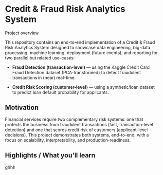 # Credit & Fraud Risk Analytics System
Project overview

This repository contains an end-to-end implementation of a Credit & Fraud Risk Analytics System designed to showcase data engineering, big-data processing, machine learning, deployment (future events), and reporting for two parallel but related use-cases:

- **Fraud Detection (transaction-level)** — using the Kaggle Credit Card Fraud Detection dataset (PCA-transformed) to detect fraudulent transactions in (near) real-time.

- **Credit Risk Scoring (customer-level)** — using a synthetic/loan dataset to predict loan default probability for applicants.

## Motivation

Financial services require two complementary risk systems: one that protects the business from fraudulent transactions (fast, transaction-level detection) and one that scores credit risk of customers (applicant-level decisions). This project demonstrates both systems, end-to-end, with a focus on scalability, interpretability, and production-readiness.

## Highlights / What you'll learn
ghhh
